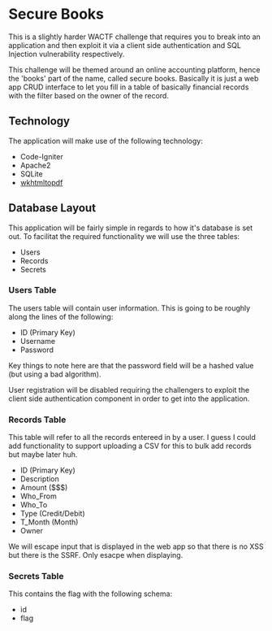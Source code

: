 # Secure Books
This is a slightly harder WACTF challenge that requires you to break into an application and then exploit it via a client side authentication and SQL Injection vulnerability respectively.

This challenge will be themed around an online accounting platform, hence the 'books' part of the name, called secure books. Basically it is just a web app CRUD interface to let you fill in a table of basically financial records with the filter based on the owner of the record.

## Technology
The application will make use of the following technology:
* Code-Igniter
* Apache2
* SQLite
* [wkhtmltopdf](https://github.com/wkhtmltopdf/wkhtmltopdf)

## Database Layout
This application will be fairly simple in regards to how it's database is set out. To facilitat the required functionality we will use the three tables:
* Users
* Records
* Secrets

### Users Table
The users table will contain user information. This is going to be roughly along the lines of the following:
* ID (Primary Key)
* Username
* Password

Key things to note here are that the password field will be a hashed value (but using a bad algorithm).

User registration will be disabled requiring the challengers to exploit the client side authentication component in order to get into the application.

### Records Table
This table will refer to all the records entereed in by a user. I guess I could add functionality to support uploading a CSV for this to bulk add records but maybe later huh.
* ID (Primary Key)
* Description
* Amount ($$$)
* Who_From
* Who_To
* Type (Credit/Debit)
* T_Month (Month)
* Owner

We will escape input that is displayed in the web app so that there is no XSS but there is the SSRF. Only esacpe when displaying.

### Secrets Table
This contains the flag with the following schema:
* id
* flag
